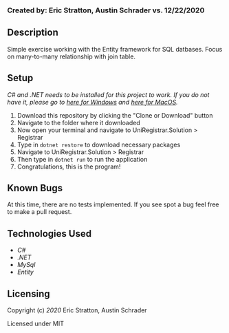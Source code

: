 ### Created by: Eric Stratton, Austin Schrader vs. 12/22/2020

## Description

Simple exercise working with the Entity framework for SQL datbases. Focus on many-to-many relationship with join table.

## Setup

_C# and .NET needs to be installed for this project to work. If you do not have it, please go to [here for Windows](https://dotnet.microsoft.com/download/thank-you/dotnet-sdk-2.2.203-windows-x64-installer) and [here for MacOS](https://dotnet.microsoft.com/download/thank-you/dotnet-sdk-2.2.106-macos-x64-installer)._

1. Download this repository by clicking the "Clone or Download" button
2. Navigate to the folder where it downloaded
3. Now open your terminal and navigate to UniRegistrar.Solution > Registrar
4. Type in `dotnet restore` to download necessary packages
5. Navigate to UniRegistrar.Solution > Registrar
6. Then type in `dotnet run` to run the application
7. Congratulations, this is the program!


## Known Bugs

At this time, there are no tests implemented. If you see spot a bug feel free to make a pull request.


## Technologies Used

- _C#_
- _.NET_
- _MySql_
- _Entity_

## Licensing

Copyright (c) _2020_ Eric Stratton, Austin Schrader

Licensed under MIT